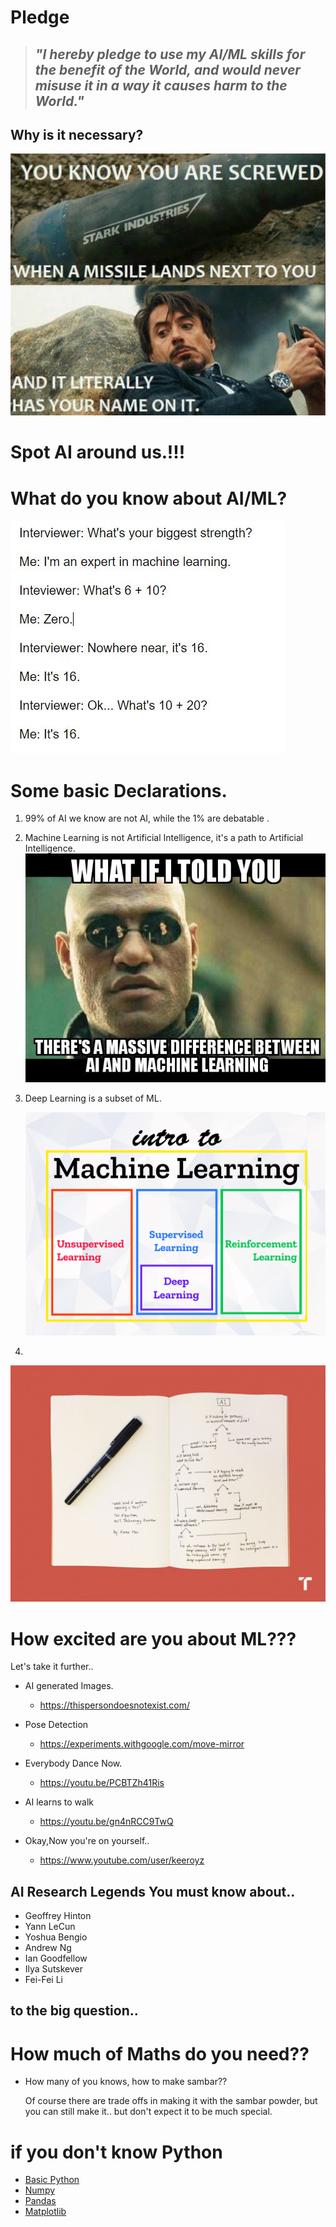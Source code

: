 # Pledge 

> ## *"I hereby pledge to use my AI/ML skills for the benefit of the World, and would never misuse it in a way it causes harm to the World."*

## Why is it necessary?

![stark_name](assets/dont_screw.jpg)

# Spot AI around us.!!!

# What do you know about AI/ML?

![ML interview](assets/ml_learning.jpg)

# Some basic Declarations.

1. 99% of AI we know are not AI, while the 1% are debatable .

2. Machine Learning is not Artificial Intelligence, it's a path to Artificial Intelligence.
![what if i say](assets/ml_ai_diff.jpeg)

3. Deep Learning is a subset of ML.

   ![Ml subset](assets/ml_subset.jpg)
   
4.

![Flow Chart](assets/ai_flowchart.jpg)

# How excited are you about ML???
Let's take it further..
* AI generated Images.
  * https://thispersondoesnotexist.com/
  
* Pose Detection
  * https://experiments.withgoogle.com/move-mirror

* Everybody Dance Now.
  * https://youtu.be/PCBTZh41Ris
  
* AI learns to walk
  * https://youtu.be/gn4nRCC9TwQ
  
* Okay,Now you're on yourself..
  * https://www.youtube.com/user/keeroyz
  
  
## AI Research Legends You must know about..
  
* Geoffrey Hinton
* Yann LeCun
* Yoshua Bengio
* Andrew Ng
* Ian Goodfellow
* Ilya Sutskever
* Fei-Fei Li
  
## to the big question..
# How much of Maths do you need??
  
  * How many of you knows, how to make sambar??
  
    Of course there are trade offs in making it with the sambar powder, but you can still make it.. but don't expect it to be much special.
  
# if you don't know Python

* [Basic Python](https://github.com/GokulDas027/basic-python)
* [Numpy](https://colab.research.google.com/drive/13UE2YYNkhM7nuHgfMn98r8cOl6CiNoFY)
* [Pandas](https://colab.research.google.com/drive/1AaqxSbupGhh6pNTfftfLhWxwOCimFBAk)
* [Matplotlib](https://colab.research.google.com/drive/1ahJL5hYpsLarDivNzi3OXxyybnXk4aP5)


